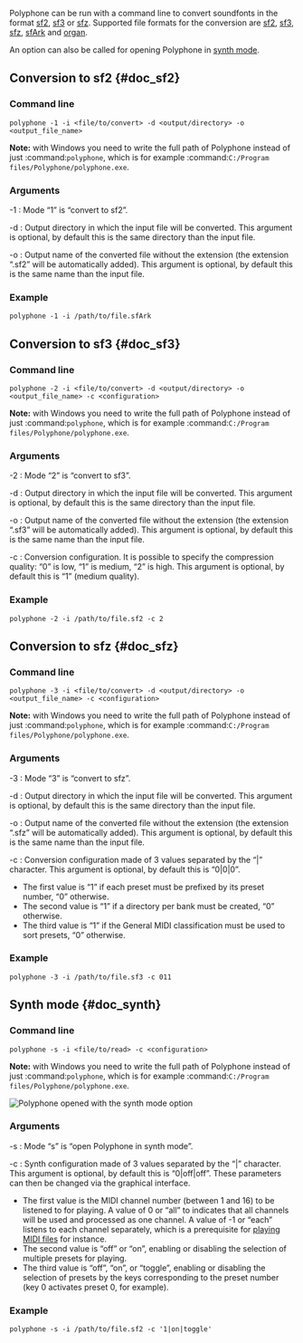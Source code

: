 Polyphone can be run with a command line to convert soundfonts in the format [sf2](#doc_sf2), [sf3](#doc_sf3) or [sfz](#doc_sfz). Supported file formats for the conversion are [sf2](manual/annexes/the-different-soundfont-formats.md#doc_sf2), [sf3](manual/annexes/the-different-soundfont-formats.md#doc_sf3), [sfz](manual/annexes/the-different-soundfont-formats.md#doc_sfz), [sfArk](manual/annexes/the-different-soundfont-formats.md#doc_sfark) and [organ](manual/annexes/the-different-soundfont-formats.md#doc_organ).

An option can also be called for opening Polyphone in [synth mode](#doc_synth).


## Conversion to sf2 {#doc_sf2}


### Command line


```
polyphone -1 -i <file/to/convert> -d <output/directory> -o <output_file_name>
```

**Note:** with Windows you need to write the full path of Polyphone instead of just :command:`polyphone`, which is for example :command:`C:/Program files/Polyphone/polyphone.exe`.


### Arguments


-1
: Mode “1” is “convert to sf2”.

-d
: Output directory in which the input file will be converted.
  This argument is optional, by default this is the same directory than the input file.

-o
: Output name of the converted file without the extension (the extension “.sf2” will be automatically added).
  This argument is optional, by default this is the same name than the input file.


### Example


```
polyphone -1 -i /path/to/file.sfArk
```


## Conversion to sf3 {#doc_sf3}


### Command line


```
polyphone -2 -i <file/to/convert> -d <output/directory> -o <output_file_name> -c <configuration>
```

**Note:** with Windows you need to write the full path of Polyphone instead of just :command:`polyphone`, which is for example :command:`C:/Program files/Polyphone/polyphone.exe`.


### Arguments


-2
: Mode “2” is “convert to sf3”.

-d
: Output directory in which the input file will be converted.
  This argument is optional, by default this is the same directory than the input file.

-o
: Output name of the converted file without the extension (the extension “.sf3” will be automatically added).
  This argument is optional, by default this is the same name than the input file.

-c
: Conversion configuration.
  It is possible to specify the compression quality: “0” is low, “1” is medium, “2” is high.
  This argument is optional, by default this is “1” (medium quality).


### Example


```
polyphone -2 -i /path/to/file.sf2 -c 2
```


## Conversion to sfz {#doc_sfz}


### Command line


```
polyphone -3 -i <file/to/convert> -d <output/directory> -o <output_file_name> -c <configuration>
```

**Note:** with Windows you need to write the full path of Polyphone instead of just :command:`polyphone`, which is for example :command:`C:/Program files/Polyphone/polyphone.exe`.


### Arguments


-3
: Mode “3” is “convert to sfz”.

-d
: Output directory in which the input file will be converted.
  This argument is optional, by default this is the same directory than the input file.

-o
: Output name of the converted file without the extension (the extension “.sfz” will be automatically added).
  This argument is optional, by default this is the same name than the input file.

-c
: Conversion configuration made of 3 values separated by the “|” character. This argument is optional, by default this is “0|0|0”.
  
  * The first value is “1” if each preset must be prefixed by its preset number, “0” otherwise.
  * The second value is “1” if a directory per bank must be created, “0” otherwise.
  * The third value is “1” if the General MIDI classification must be used to sort presets, “0” otherwise.


### Example


```
polyphone -3 -i /path/to/file.sf3 -c 011
```


## Synth mode {#doc_synth}


### Command line


```
polyphone -s -i <file/to/read> -c <configuration>
```

**Note:** with Windows you need to write the full path of Polyphone instead of just :command:`polyphone`, which is for example :command:`C:/Program files/Polyphone/polyphone.exe`.

![Polyphone opened with the synth mode option](images/synth_mode.png "Polyphone opened with the synth mode option")


### Arguments


-s
: Mode “s” is “open Polyphone in synth mode”.

-c
: Synth configuration made of 3 values separated by the “|” character. This argument is optional, by default this is “0|off|off”. These parameters can then be changed via the graphical interface.
  
  * The first value is the MIDI channel number (between 1 and 16) to be listened to for playing. A value of 0 or “all” to indicates that all channels will be used and processed as one channel. A value of -1 or “each” listens to each channel separately, which is a prerequisite for [playing MIDI files](tutorials/read-midi-file-with-polyphone.md) for instance.
  * The second value is “off” or “on”, enabling or disabling the selection of multiple presets for playing.
  * The third value is “off”, “on”, or “toggle”, enabling or disabling the selection of presets by the keys corresponding to the preset number (key 0 activates preset 0, for example).


### Example


```
polyphone -s -i /path/to/file.sf2 -c '1|on|toggle'
```
